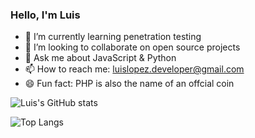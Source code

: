 ### Hello, I'm Luis

<!-- 🤔 I’m looking for help with ... -->
<!--  🔭 I’m currently working on ... -->
- 🌱 I’m currently learning penetration testing
- 👯 I’m looking to collaborate on open source projects
- 💬 Ask me about JavaScript & Python
- 📫 How to reach me: luislopez.developer@gmail.com
- 😄 Fun fact: PHP is also the name of an offcial coin 


![Luis's GitHub stats](https://github-readme-stats.vercel.app/api?username=luislopez-dev&theme=onedark)

![Top Langs](https://github-readme-stats.vercel.app/api/top-langs/?username=luislopez-dev&langs_count=8)




